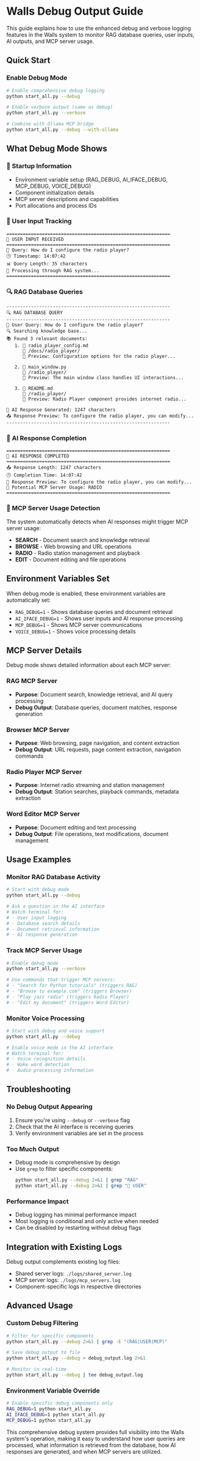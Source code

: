 # Walls Debug Output Guide

This guide explains how to use the enhanced debug and verbose logging features in the Walls system to monitor RAG database queries, user inputs, AI outputs, and MCP server usage.

## Quick Start

### Enable Debug Mode
```bash
# Enable comprehensive debug logging
python start_all.py --debug

# Enable verbose output (same as debug)
python start_all.py --verbose

# Combine with Ollama MCP bridge
python start_all.py --debug --with-ollama
```

## What Debug Mode Shows

### 🚀 Startup Information
- Environment variable setup (RAG_DEBUG, AI_IFACE_DEBUG, MCP_DEBUG, VOICE_DEBUG)
- Component initialization details
- MCP server descriptions and capabilities
- Port allocations and process IDs

### 👤 User Input Tracking
```
============================================================
👤 USER INPUT RECEIVED
============================================================
📝 Query: How do I configure the radio player?
🕒 Timestamp: 14:07:42
📊 Query Length: 35 characters
🔄 Processing through RAG system...
============================================================
```

### 🔍 RAG Database Queries
```
------------------------------------------------------------
🔍 RAG DATABASE QUERY
------------------------------------------------------------
📝 User Query: How do I configure the radio player?
🔍 Searching knowledge base...
📚 Found 3 relevant documents:
   1. 📄 radio_player_config.md
      📁 /docs/radio_player/
      📖 Preview: Configuration options for the radio player...
   
   2. 📄 main_window.py
      📁 /radio_player/
      📖 Preview: The main window class handles UI interactions...
   
   3. 📄 README.md
      📁 /radio_player/
      📖 Preview: Radio Player component provides internet radio...

🤖 AI Response Generated: 1247 characters
📤 Response Preview: To configure the radio player, you can modify...
------------------------------------------------------------
```

### 🤖 AI Response Completion
```
============================================================
🤖 AI RESPONSE COMPLETED
============================================================
📤 Response Length: 1247 characters
🕒 Completion Time: 14:07:42
📖 Response Preview: To configure the radio player, you can modify...
🔧 Potential MCP Server Usage: RADIO
============================================================
```

### 🔧 MCP Server Usage Detection
The system automatically detects when AI responses might trigger MCP server usage:
- **SEARCH** - Document search and knowledge retrieval
- **BROWSE** - Web browsing and URL operations
- **RADIO** - Radio station management and playback
- **EDIT** - Document editing and file operations

## Environment Variables Set

When debug mode is enabled, these environment variables are automatically set:

- `RAG_DEBUG=1` - Shows database queries and document retrieval
- `AI_IFACE_DEBUG=1` - Shows user inputs and AI response processing
- `MCP_DEBUG=1` - Shows MCP server communications
- `VOICE_DEBUG=1` - Shows voice processing details

## MCP Server Details

Debug mode shows detailed information about each MCP server:

### RAG MCP Server
- **Purpose**: Document search, knowledge retrieval, and AI query processing
- **Debug Output**: Database queries, document matches, response generation

### Browser MCP Server
- **Purpose**: Web browsing, page navigation, and content extraction
- **Debug Output**: URL requests, page content extraction, navigation commands

### Radio Player MCP Server
- **Purpose**: Internet radio streaming and station management
- **Debug Output**: Station searches, playback commands, metadata extraction

### Word Editor MCP Server
- **Purpose**: Document editing and text processing
- **Debug Output**: File operations, text modifications, document management

## Usage Examples

### Monitor RAG Database Activity
```bash
# Start with debug mode
python start_all.py --debug

# Ask a question in the AI interface
# Watch terminal for:
# - User input logging
# - Database search details
# - Document retrieval information
# - AI response generation
```

### Track MCP Server Usage
```bash
# Enable debug mode
python start_all.py --verbose

# Use commands that trigger MCP servers:
# - "Search for Python tutorials" (triggers RAG)
# - "Browse to example.com" (triggers Browser)
# - "Play jazz radio" (triggers Radio Player)
# - "Edit my document" (triggers Word Editor)
```

### Monitor Voice Processing
```bash
# Start with debug and voice support
python start_all.py --debug

# Enable voice mode in the AI interface
# Watch terminal for:
# - Voice recognition details
# - Wake word detection
# - Audio processing information
```

## Troubleshooting

### No Debug Output Appearing
1. Ensure you're using `--debug` or `--verbose` flag
2. Check that the AI interface is receiving queries
3. Verify environment variables are set in the process

### Too Much Output
- Debug mode is comprehensive by design
- Use `grep` to filter specific components:
  ```bash
  python start_all.py --debug 2>&1 | grep "RAG"
  python start_all.py --debug 2>&1 | grep "👤 USER"
  ```

### Performance Impact
- Debug logging has minimal performance impact
- Most logging is conditional and only active when needed
- Can be disabled by restarting without debug flags

## Integration with Existing Logs

Debug output complements existing log files:
- Shared server logs: `./logs/shared_server.log`
- MCP server logs: `./logs/mcp_servers.log`
- Component-specific logs in respective directories

## Advanced Usage

### Custom Debug Filtering
```bash
# Filter for specific components
python start_all.py --debug 2>&1 | grep -E "(RAG|USER|MCP)"

# Save debug output to file
python start_all.py --debug > debug_output.log 2>&1

# Monitor in real-time
python start_all.py --debug | tee debug_output.log
```

### Environment Variable Override
```bash
# Enable specific debug components only
RAG_DEBUG=1 python start_all.py
AI_IFACE_DEBUG=1 python start_all.py
MCP_DEBUG=1 python start_all.py
```

This comprehensive debug system provides full visibility into the Walls system's operation, making it easy to understand how user queries are processed, what information is retrieved from the database, how AI responses are generated, and when MCP servers are utilized.